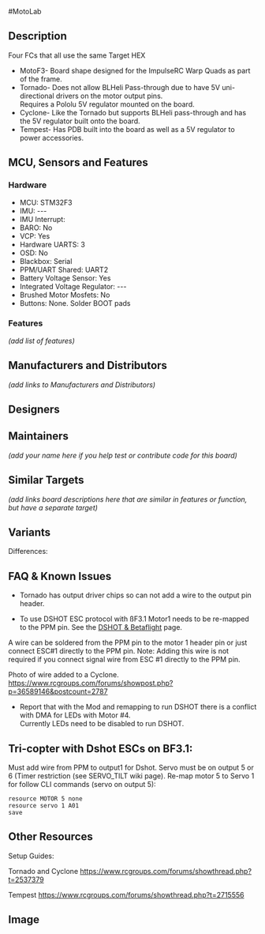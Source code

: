 #MotoLab 
## Description
Four FCs that all use the same Target HEX

- MotoF3- Board shape designed for the ImpulseRC Warp Quads as part of the frame.   
- Tornado- Does not allow BLHeli Pass-through due to have 5V uni-directional drivers on the motor output pins.  
  Requires a Pololu 5V regulator mounted on the board.
- Cyclone- Like the Tornado but supports BLHeli pass-through and has the 5V regulator built onto the board.  
- Tempest- Has PDB built into the board as well as a 5V regulator to power accessories.  


## MCU, Sensors and Features

### Hardware
  - MCU: STM32F3
  - IMU: ---
  - IMU Interrupt: 
  - BARO: No
  - VCP: Yes
  - Hardware UARTS: 3
  - OSD: No
  - Blackbox: Serial
  - PPM/UART Shared: UART2
  - Battery Voltage Sensor: Yes
  - Integrated Voltage Regulator: ---
  - Brushed Motor Mosfets: No
  - Buttons: None. Solder BOOT pads

### Features

_(add list of features)_

## Manufacturers and Distributors

_(add links to Manufacturers and Distributors)_

## Designers


## Maintainers
_(add your name here if you help test or contribute code for this board)_


## Similar Targets

_(add links board descriptions here that are similar in features or function, but have a separate target)_


## Variants

Differences:


## FAQ & Known Issues

- Tornado has output driver chips so can not add a wire to the output pin header.  

- To use DSHOT ESC protocol with ßF3.1 Motor1 needs to be re-mapped to the PPM pin. See the [DSHOT & Betaflight](https://github.com/betaflight/betaflight/wiki/DSHOT%20ESC%20Protocol) page.  

A wire can be soldered from the PPM pin to the motor 1 header pin or just connect ESC#1 directly to the PPM pin.
Note: Adding this wire is not required if you connect signal wire from ESC #1 directly to the PPM pin.  

Photo of wire added to a Cyclone.
https://www.rcgroups.com/forums/showpost.php?p=36589146&postcount=2787

- Report that with the Mod and remapping to run DSHOT there is a conflict with DMA for LEDs with Motor #4.  
Currently LEDs need to be disabled to run DSHOT. 

## Tri-copter with Dshot ESCs on BF3.1:  
Must add wire from PPM to output1 for Dshot.
Servo must be on output 5 or 6 (Timer restriction (see SERVO_TILT wiki page).
Re-map motor 5 to Servo 1 for follow CLI commands (servo on output 5):

`resource MOTOR 5 none  `   
`resource servo 1 A01  `   
`save  `  

## Other Resources

Setup Guides: 

Tornado and Cyclone
https://www.rcgroups.com/forums/showthread.php?t=2537379  

Tempest
https://www.rcgroups.com/forums/showthread.php?t=2715556  

## Image

